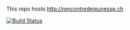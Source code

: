 This repo hosts http://rencontredejeunesse.ch

[![Build Status](https://semaphoreci.com/api/v1/js-tech/rencontredejeunesse/branches/master/badge.svg)](https://semaphoreci.com/js-tech/rencontredejeunesse)
